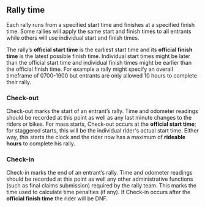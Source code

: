 ## Rally time
Each rally runs from a specified start time and finishes at a specified finish time. Some rallies will apply the same start and finish times to all entrants while others will use individual start and finish times.

The rally’s **official start time** is the earliest start time and its **official finish time** is the latest possible finish time. Individual start times might be later than the official start time and individual finish times might be earlier than the official finish time. For example a rally might specify an overall timeframe of 0700-1900 but entrants are only allowed 10 hours to complete their rally.
### Check-out
Check-out marks the start of an entrant’s rally. Time and odometer readings should be recorded at this point as well as any last minute changes to the riders or bikes. For mass starts, Check-out occurs at the **official start time**; for staggered starts, this will be the individual rider's actual start time. Either way, this starts the clock and the rider now has a maximum of **rideable hours** to complete his rally.
### Check-in
Check-in marks the end of an entrant’s rally. Time and odometer readings should be recorded at this point as well any other administrative functions (such as final claims submission) required by the rally team. This marks the time used to calculate time penalties (if any). If Check-in occurs after the **official finish time** the rider will be DNF.
